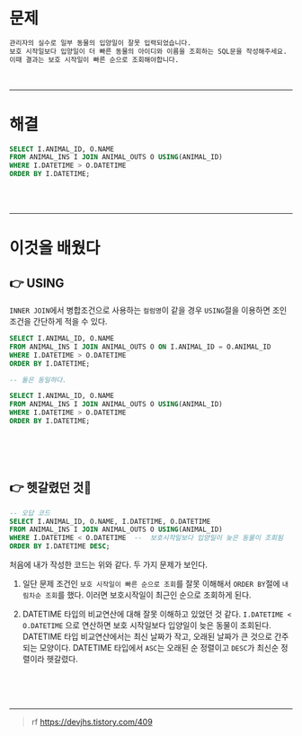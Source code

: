 # 문제
```sql
관리자의 실수로 일부 동물의 입양일이 잘못 입력되었습니다. 
보호 시작일보다 입양일이 더 빠른 동물의 아이디와 이름을 조회하는 SQL문을 작성해주세요. 
이때 결과는 보호 시작일이 빠른 순으로 조회해야합니다.
```
<BR/>

---

# 해결

```sql
SELECT I.ANIMAL_ID, O.NAME
FROM ANIMAL_INS I JOIN ANIMAL_OUTS O USING(ANIMAL_ID)
WHERE I.DATETIME > O.DATETIME 
ORDER BY I.DATETIME;
```


<BR/>
<BR/>

---

# 이것을 배웠다
## 👉 USING

`INNER JOIN`에서 병합조건으로 사용하는 `컬럼명`이 같을 경우 
`USING`절을 이용하면 조인 조건을 간단하게 적을 수 있다.

```sql
SELECT I.ANIMAL_ID, O.NAME
FROM ANIMAL_INS I JOIN ANIMAL_OUTS O ON I.ANIMAL_ID = O.ANIMAL_ID
WHERE I.DATETIME > O.DATETIME 
ORDER BY I.DATETIME;

-- 둘은 동일하다.

SELECT I.ANIMAL_ID, O.NAME
FROM ANIMAL_INS I JOIN ANIMAL_OUTS O USING(ANIMAL_ID)
WHERE I.DATETIME > O.DATETIME 
ORDER BY I.DATETIME;
```


<BR/>
<BR/>
<BR/>


## 👉 헷갈렸던 것🤔
```sql
-- 오답 코드
SELECT I.ANIMAL_ID, O.NAME, I.DATETIME, O.DATETIME
FROM ANIMAL_INS I JOIN ANIMAL_OUTS O USING(ANIMAL_ID)
WHERE I.DATETIME < O.DATETIME  --  보호시작일보다 입양일이 늦은 동물이 조회됨
ORDER BY I.DATETIME DESC;
```
처음에 내가 작성한 코드는 위와 같다. 두 가지 문제가 보인다.

1.  일단 문제 조건인 `보호 시작일이 빠른 순으로 조회`를 잘못 이해해서 `ORDER BY`절에 `내림차순 조회`를 했다. 이러면 보호시작일이 최근인 순으로 조회하게 된다. 

2.  DATETIME 타입의 비교연산에 대해 잘못 이해하고 있었던 것 같다. 
`I.DATETIME < O.DATETIME` 으로 연산하면 보호 시작일보다 입양일이 늦은 동물이 조회된다.
DATETIME 타입 비교연산에서는 최신 날짜가 작고, 오래된 날짜가 큰 것으로 간주되는 모양이다.
DATETIME 타입에서 `ASC`는 오래된 순 정렬이고 `DESC`가 최신순 정렬이라 헷갈렸다. 

<BR/>
<BR/>
<BR/>

---

> rf
https://devjhs.tistory.com/409